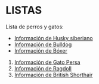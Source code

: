 # LISTAS
<!DOCTYPE html>
<html>
<head>
<title>LISTA</title>
</head>
<body>
<p>Lista de perros y gatos:</p>
<ul>
<li><a href="https://es.wikipedia.org/wiki/Husky_siberiano">Información de Husky siberiano</a></li>
<li><a href="https://es.wikipedia.org/wiki/Bulldog">Información de Bulldog</a></li>
<li><a href="https://es.wikipedia.org/wiki/B%C3%B3xer">Información de Bóxer</a></li>
</ul>

<ol>
<li><a href="https://es.wikipedia.org/wiki/Gato_persa">Información de Gato Persa</a></li>
<li><a href="https://es.wikipedia.org/wiki/Ragdoll">Información de Ragdoll</a></li>
<li><a href="https://es.wikipedia.org/wiki/British_Shorthair">Información de British Shorthair</a></li>

</body>
</html>
